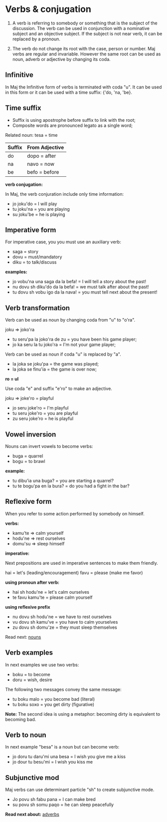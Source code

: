# Verbs & conjugation


1. A verb is referring to somebody or something that is the subject of the discussion. The verb can be used in conjunction with a nominative subject and an objective subject. If the subject is not near verb, it can be replaced by a pronoun.

2. The verb do not change its root with the case, person or number. Maj verbs are regular and invariable. However the same root can be used as noun, adverb or adjective by changing its coda.  

## Infinitive

In Maj the Infinitive form of verbs is terminated with coda "u". It can be used in this form or it can be used with a time suffix: {'do, 'na, 'be}.

## Time suffix

* Suffix is using apostrophe before suffix to link with the root;
* Composite words are pronounced legato as a single word;

Related noun: tesa = time

 Suffix  | From Adjective     
---------|-------------------
 do      | dopo = after  
 na      | navo = now    
 be      | befo = before 

**verb conjugation:**

In Maj, the verb conjuration include only time information: 

* jo joku'do = I will play
* tu joku'na = you are playing
* su joku'be = he is playing

## Imperative form

For imperative case, you you must use an auxiliary verb:

* saga = story
* dovu = must/mandatory
* diku = to talk/discuss 

**examples:**

* jo vobu'na una saga da la befa! = I will tell a story about the past!
* nu dovu sh diku'do  da la befa! = we must talk after about the past!
* tu dovu sh vobu igo da la nava! = you must tell next about the present!

## Verb transformation

Verb can be used as noun by changing coda from "u" to "o'ra".

joku => joko'ra

* tu seru'pa la joko'ra de zu  = you have been his game player;
* jo ka seru la tu joko'ra     = I'm not your game player;

Verb can be used as noun if coda "u" is replaced by "a".

* la joka se joku'pa = the game was played;
* la joka se finu'ia = the game is over now;

**ro = ul**

Use coda "e" and suffix "e'ro" to make an adjective.

joku => joke'ro = playful

* jo seru joke'ro = I'm playful
* tu seru joke'ro = you are playful 
* zu seru joke'ro = he is playful

## Vowel inversion

Nouns can invert vowels to become verbs:

* buga	= quarrel
* bogu  = to brawl

**example:**

* tu dibu'ia una buga? = you are starting a quarrel? 
* tu te bogu'pa en la bura? = do you had a fight in the bar?

## Reflexive form

When you refer to some action performed by somebody on himself.

**verbs:**

* kamu'te  =>  calm yourself 
* hodu'ne  =>  rest ourselves
* domu'su  =>  sleep himself

**imperative:**

Next prepositions are used in imperative sentences to make them friendly.

hai  = let's  (leading/encouragement)
favu = please (make me favor)

**using pronoun after verb:**

* hai sh hodu'ne  = let's calm ourselves
* te favu kamu'te  = please calm yourself 

**using reflexive prefix**

* nu dovu sh hodu'ne = we have to rest ourselves
* vu dovu sh kamu've = you have to calm yourselves
* zu dovu sh domu'ze = they must sleep themselves

Read next: [nouns](nouns.md)

## Verb examples

In next examples we use two verbs: 

* boku = to become
* doru = wish, desire

The following two messages convey the same message:

* tu boku malo  = you become bad (literal)
* tu boku soxo  = you get dirty (figurative)

**Note:** The second idea is using a metaphor: becoming dirty is equivalent to becoming bad.

## Verb to noun

In next example "besa" is a noun but can become verb:

* jo doru tu daru'mi una besa = I wish you give me a kiss
* jo dour tu besu'mi = I wish you kiss me


## Subjunctive mod

Maj verbs can use determinant particle "sh" to create subjunctive mode.

* Jo povu sh fabu pana = I can make bred
* su povu sh somu paqo = he can sleep peacefully


**Read next about:** [adverbs](adverbs.md)